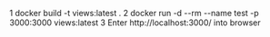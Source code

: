 1 docker build -t views:latest .
2 docker run -d --rm --name test -p 3000:3000 views:latest
3 Enter http://localhost:3000/ into browser